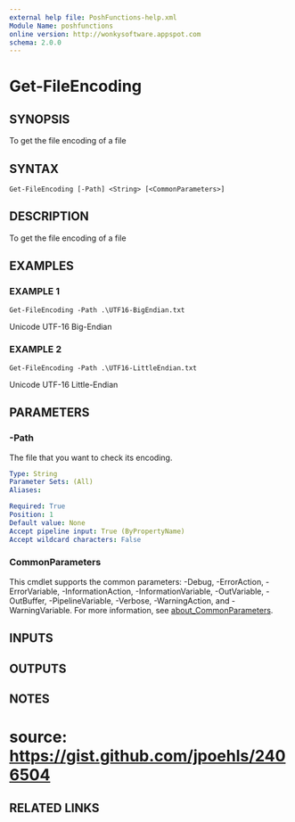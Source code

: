 ```yaml
---
external help file: PoshFunctions-help.xml
Module Name: poshfunctions
online version: http://wonkysoftware.appspot.com
schema: 2.0.0
---
```


# Get-FileEncoding

## SYNOPSIS
To get the file encoding of a file

## SYNTAX

```
Get-FileEncoding [-Path] <String> [<CommonParameters>]
```

## DESCRIPTION
To get the file encoding of a file

## EXAMPLES

### EXAMPLE 1
```
Get-FileEncoding -Path .\UTF16-BigEndian.txt
```

Unicode UTF-16 Big-Endian

### EXAMPLE 2
```
Get-FileEncoding -Path .\UTF16-LittleEndian.txt
```

Unicode UTF-16 Little-Endian

## PARAMETERS

### -Path
The file that you want to check its encoding.

```yaml
Type: String
Parameter Sets: (All)
Aliases:

Required: True
Position: 1
Default value: None
Accept pipeline input: True (ByPropertyName)
Accept wildcard characters: False
```

### CommonParameters
This cmdlet supports the common parameters: -Debug, -ErrorAction, -ErrorVariable, -InformationAction, -InformationVariable, -OutVariable, -OutBuffer, -PipelineVariable, -Verbose, -WarningAction, and -WarningVariable. For more information, see [about_CommonParameters](http://go.microsoft.com/fwlink/?LinkID=113216).

## INPUTS

## OUTPUTS

## NOTES
# source: https://gist.github.com/jpoehls/2406504

## RELATED LINKS
